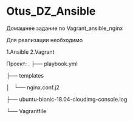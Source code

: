# Otus_DZ_Ansible
Домашнее задание по Vagrant_ansible_nginx

Для реализации необходимо

1.Ansible
2.Vagrant

Проект:
.
├── playbook.yml

├── templates

│   └── nginx.conf.j2

├── ubuntu-bionic-18.04-cloudimg-console.log

└── Vagrantfile
